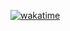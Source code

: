 [![wakatime](https://wakatime.com/badge/github/sesiii/Compilers_Lab.svg)](https://wakatime.com/badge/github/sesiii/Compilers_Lab)
